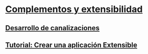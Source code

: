 # [Complementos y extensibilidad](index.md)
## [Desarrollo de canalizaciones](pipeline-development.md)
## [Tutorial: Crear una aplicación Extensible](walkthrough-create-extensible-app.md)
